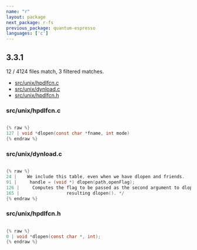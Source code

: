 ```yaml
---
name: "r"
layout: package
next_package: r-fs
previous_package: quantum-espresso
languages: ['c']
---
```

## 3.3.1
12 / 4124 files match, 3 filtered matches.

 - [src/unix/hpdlfcn.c](#srcunixhpdlfcnc)
 - [src/unix/dynload.c](#srcunixdynloadc)
 - [src/unix/hpdlfcn.h](#srcunixhpdlfcnh)

### src/unix/hpdlfcn.c

```c

{% raw %}
127 | void *dlopen(const char *fname, int mode)
{% endraw %}

```
### src/unix/dynload.c

```c

{% raw %}
24 |    We include this table, even when we have dlopen and friends.
91 |     handle = (void *) dlopen(path,openFlag);
126 |     Computes the flag to be passed as the second argument to dlopen(),
165 | 				   resulting dlopen(). */
{% endraw %}

```
### src/unix/hpdlfcn.h

```c

{% raw %}
0 | void *dlopen(const char *, int);
{% endraw %}

```